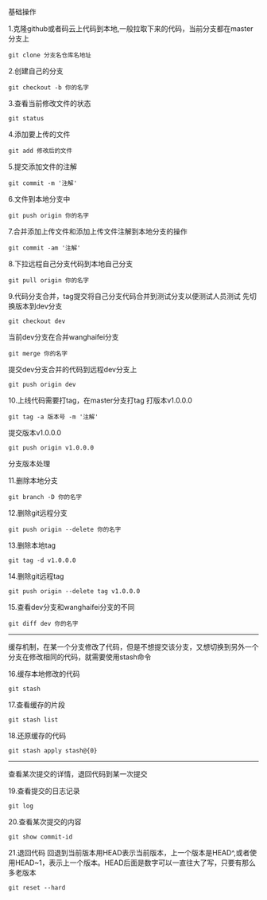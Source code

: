 基础操作

1.克隆github或者码云上代码到本地,一般拉取下来的代码，当前分支都在master分支上

	git clone 分支名仓库名地址

2.创建自己的分支

	git checkout -b 你的名字
3.查看当前修改文件的状态

	git status
4.添加要上传的文件

	git add 修改后的文件
5.提交添加文件的注解

	git commit -m '注解'
6.文件到本地分支中

	git push origin 你的名字
7.合并添加上传文件和添加上传文件注解到本地分支的操作
	
	git commit -am '注解'
8.下拉远程自己分支代码到本地自己分支
	
	git pull origin 你的名字
9.代码分支合并，tag提交将自己分支代码合并到测试分支以便测试人员测试 先切换版本到dev分支

	git checkout dev
当前dev分支在合并wanghaifei分支

	git merge 你的名字
提交dev分支合并的代码到远程dev分支上

	git push origin dev
10.上线代码需要打tag，在master分支打tag 打版本v1.0.0.0
	
	git tag -a 版本号 -m '注解'
   
   提交版本v1.0.0.0

	git push origin v1.0.0.0

分支版本处理

11.删除本地分支
	
	git branch -D 你的名字
12.删除git远程分支
	
	git push origin --delete 你的名字
13.删除本地tag
	
	git tag -d v1.0.0.0
14.删除git远程tag

	git push origin --delete tag v1.0.0.0
15.查看dev分支和wanghaifei分支的不同
	
	git diff dev 你的名字

---
缓存机制，在某一个分支修改了代码，但是不想提交该分支，又想切换到另外一个分支在修改相同的代码，就需要使用stash命令


16.缓存本地修改的代码

	git stash

17.查看缓存的片段
	
	git stash list


18.还原缓存的代码

	git stash apply stash@{0}

---
查看某次提交的详情，退回代码到某一次提交

19.查看提交的日志记录

	git log

20.查看某次提交的内容

	git show commit-id
21.退回代码 回退到当前版本用HEAD表示当前版本，上一个版本是HEAD^,或者使用HEAD~1，表示上一个版本。HEAD后面是数字可以一直往大了写，只要有那么多老版本
	
	git reset --hard